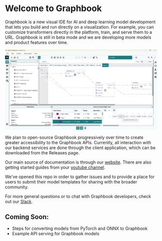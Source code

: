 # Welcome to Graphbook

Graphbook is a new visual IDE for AI and deep learning model development that lets you build and run directly on a visualization. For example, you can customize transformers directly in the platform, train, and serve them to a URL. Graphbook is still in beta mode and we are developing more models and product features over time.

![Graphbook](docs/GPT_Graphbook_Attention_new_1.3.1.png)

We plan to open-source Graphbook progressively over time to create greater accessibility to the Graphbook APIs. Currently, all interaction with our backend services are done through the client application, which can be downloaded from the Releases page. 

Our main source of documentation is through our [website](https://cerbrec.com/documentation). There are also getting started guides from your [youtube channel](https://www.youtube.com/@Graphbook).

We've opened this repo in order to gather issues and to provide a place for users to submit their model templates for sharing with the broader community.

For more general questions or to chat with Graphbook developers, check out our [Slack](https://cerbrec-community.slack.com/ssb/redirect).

## Coming Soon:
- Steps for converting models from PyTorch and ONNX to Graphbook
- Example API serving for Graphbook models
